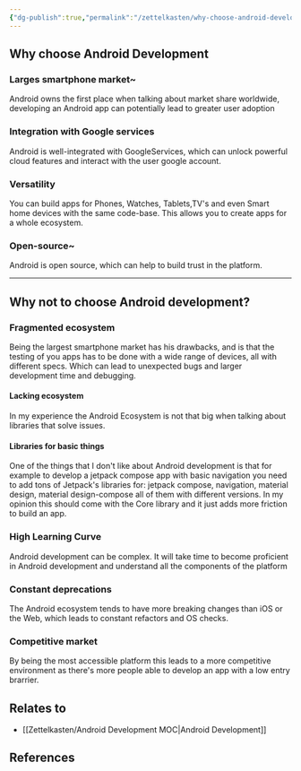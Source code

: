 ```yaml
---
{"dg-publish":true,"permalink":"/zettelkasten/why-choose-android-development/","title":"Why choose Android Development","tags":["core/tech/android","status/done"],"noteIcon":"","created":"2023-10-11T10:15:18.146+01:00"}
---
```



## Why choose Android Development

### Larges smartphone market~
Android owns the first place when talking about market share worldwide, developing an Android app can potentially lead to greater user adoption

### Integration with Google services
Android is well-integrated with GoogleServices, which can unlock powerful cloud features and interact with the user google account.

### Versatility 

You can build apps for Phones, Watches, Tablets,TV's  and even Smart home devices with the same code-base. This allows you to create apps for a whole ecosystem.
### Open-source~
Android is open source, which can help to build trust in the platform.


---
## Why not to choose Android development?

### Fragmented ecosystem
Being the largest smartphone market has his drawbacks, and is that the testing of you apps has to be done with a wide range of devices, all with different specs. Which can lead to unexpected bugs and larger development time and debugging.
#### Lacking ecosystem
In my experience the Android Ecosystem is not that big when talking about libraries that solve issues.
#### Libraries for basic things
One of the things that I don't like about Android development is that for example to develop a jetpack compose app with basic navigation you need to add tons of Jetpack's libraries for: jetpack compose, navigation, material design, material design-compose all of them with different versions. In my opinion this should come with the Core library and it just adds more friction to build an app.

### High Learning Curve
Android development can be complex. It will take time to become proficient in Android development and understand all the components of the platform
### Constant deprecations
The Android ecosystem tends to have more breaking changes than iOS or the Web, which leads to constant refactors and OS checks.

### Competitive market
By being the most accessible platform this leads to a more competitive environment as there's more people able to develop an app with a low entry brarrier.

## Relates to
- [[Zettelkasten/Android Development MOC\|Android Development]]
## References
